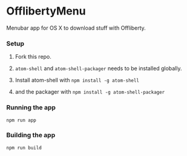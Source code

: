 # OfflibertyMenu

Menubar app for OS X to download stuff with Offliberty.

### Setup

1. Fork this repo.

2. ```atom-shell``` and ```atom-shell-packager``` needs to be installed globally.

3. Install atom-shell with ```npm install -g atom-shell```

4. and the packager with ```npm install -g atom-shell-packager```

### Running the app

```npm run app```

### Building the app

```npm run build```